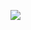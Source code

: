 <p>
 <img src="https://github.com/Mishka-Sakhelashvili/React__Express__PDFGenerator/blob/master/cover.jpg?raw=true" />
</p>
